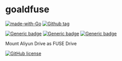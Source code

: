 # goaldfuse
[![made-with-Go](https://img.shields.io/badge/Made%20with-Go-1f425f.svg)](http://golang.org)
[![Github tag](https://badgen.net/github/tag/topcheer/goaldfuse)](https://github.com/topcheer/goaldfuse/tags/)

[![Generic badge](https://img.shields.io/badge/Linux-Ok-<COLOR>.svg)](https://shields.io/)
[![Generic badge](https://img.shields.io/badge/MacOS-Ok-<COLOR>.svg)](https://shields.io/)
[![Generic badge](https://img.shields.io/badge/Windows-WIP-red.svg)](https://shields.io/)

Mount Aliyun Drive as FUSE Drive



[![GitHub license](https://badgen.net/github/license/topcheer/goaldfuse)](https://github.com/topcheer/goaldfuse/blob/master/LICENSE)
